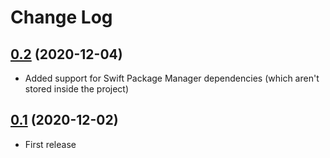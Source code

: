 # Change Log

## [0.2](https://github.com/nicklockwood/Tribute/releases/tag/0.2) (2020-12-04)

- Added support for Swift Package Manager dependencies (which aren't stored inside the project)

## [0.1](https://github.com/nicklockwood/Tribute/releases/tag/0.1) (2020-12-02)

- First release
